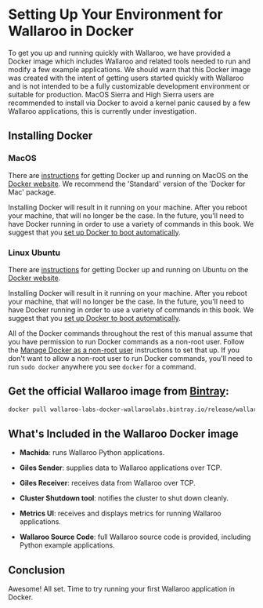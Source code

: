 # Setting Up Your Environment for Wallaroo in Docker

To get you up and running quickly with Wallaroo, we have provided a Docker image which includes Wallaroo and related tools needed to run and modify a few example applications. We should warn that this Docker image was created with the intent of getting users started quickly with Wallaroo and is not intended to be a fully customizable development environment or suitable for production. MacOS Sierra and High Sierra users are recommended to install via Docker to avoid a kernel panic caused by a few Wallaroo applications, this is currently under investigation.

## Installing Docker

### MacOS

There are [instructions](https://docs.docker.com/docker-for-mac/) for getting Docker up and running on MacOS on the [Docker website](https://docs.docker.com/docker-for-mac/).  We recommend the 'Standard' version of the 'Docker for Mac' package.

Installing Docker will result in it running on your machine. After you reboot your machine, that will no longer be the case. In the future, you'll need to have Docker running in order to use a variety of commands in this book. We suggest that you [set up Docker to boot automatically](https://docs.docker.com/docker-for-mac/#general).

### Linux Ubuntu

There are [instructions](https://docs.docker.com/engine/installation/linux/ubuntu/) for getting Docker up and running on Ubuntu on the [Docker website](https://docs.docker.com/engine/installation/linux/ubuntu/).

Installing Docker will result in it running on your machine. After you reboot your machine, that will no longer be the case. In the future, you'll need to have Docker running in order to use a variety of commands in this book. We suggest that you [set up Docker to boot automatically](https://docs.docker.com/engine/installation/linux/linux-postinstall/#configure-docker-to-start-on-boot).

All of the Docker commands throughout the rest of this manual assume that you have permission to run Docker commands as a non-root user. Follow the [Manage Docker as a non-root user](https://docs.docker.com/engine/installation/linux/linux-postinstall/#manage-docker-as-a-non-root-user) instructions to set that up. If you don't want to allow a non-root user to run Docker commands, you'll need to run `sudo docker` anywhere you see `docker` for a command.

## Get the official Wallaroo image from [Bintray](https://bintray.com/wallaroo-labs/wallaroolabs/first-install%3Awallaroo):

```bash
docker pull wallaroo-labs-docker-wallaroolabs.bintray.io/release/wallaroo:0.3.1
```

## What's Included in the Wallaroo Docker image

- **Machida**: runs Wallaroo Python applications.

- **Giles Sender**: supplies data to Wallaroo applications over TCP.

- **Giles Receiver**: receives data from Wallaroo over TCP.

- **Cluster Shutdown tool**: notifies the cluster to shut down cleanly.

- **Metrics UI**: receives and displays metrics for running Wallaroo applications.

- **Wallaroo Source Code**: full Wallaroo source code is provided, including Python example applications.

## Conclusion

Awesome! All set. Time to try running your first Wallaroo application in Docker.
